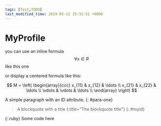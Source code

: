 ```yaml
---
tags: [Test,TODO]
last_modified_time: 2019-05-11 15:32:51 +0800
---
```


# MyProfile
you can use an inline formula $$\forall x \in R$$ like this one

or display a centered formula like this:

$$
M = \left( \begin{array}{ccc}
x_{11} & x_{12} & \ldots \\
x_{21} & x_{22} & \ldots \\
\vdots & \vdots & \ldots \\
\end{array} \right)
$$

A simple paragraph with an ID attribute.
{: #para-one}

> A blockquote with a title
{:title="The blockquote title"}
{: #myid}

{:.ruby}
    Some code here

